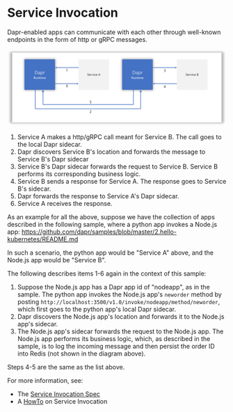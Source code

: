 # Service Invocation

Dapr-enabled apps can communicate with each other through well-known endpoints in the form of http or gRPC messages.

![Service Invocation Diagram](../../images/service-invocation.png)


1. Service A makes a http/gRPC call meant for Service B.  The call goes to the local Dapr sidecar.  
2. Dapr discovers Service B's location and forwards the message to Service B's Dapr sidecar
3. Service B's Dapr sidecar forwards the request to Service B.  Service B performs its corresponding business logic.
4. Service B sends a response for Service A.  The response goes to Service B's sidecar.
5. Dapr forwards the response to Service A's Dapr sidecar.
6. Service A receives the response.

As an example for all the above, suppose we have the collection of apps described in the following sample, where a python app invokes a Node.js app: https://github.com/dapr/samples/blob/master/2.hello-kubernetes/README.md

In such a scenario, the python app would be "Service A" above, and the Node.js app would be "Service B".

The following describes items 1-6 again in the context of this sample:
1. Suppose the Node.js app has a Dapr app id of "nodeapp", as in the sample.  The python app invokes the Node.js app's `neworder` method by posting `http://localhost:3500/v1.0/invoke/nodeapp/method/neworder`, which first goes to the python app's local Dapr sidecar.
2. Dapr discovers the Node.js app's location and forwards it to the Node.js app's sidecar.
3. The Node.js app's sidecar forwards the request to the Node.js app.  The Node.js app performs its business logic, which, as described in the sample, is to log the incoming message and then persist the order ID into Redis (not shown in the diagram above).

Steps 4-5 are the same as the list above.


For more information, see:
- The [Service Invocation Spec](../../reference/api/service_invocation.md)
- A [HowTo](../../howto/invoke-and-discover-services/README.md) on Service Invocation